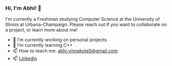 ### Hi, I'm Abhi! 👋 

I'm currently a Freshman studying Computer Science at the University of Illinois at Urbana-Champaign. Please reach out if you want to collaborate on a project, or learn more about me! 

- 🔭 I’m currently working on personal projects
- 🌱 I’m currently learning C++
- 📫 How to reach me: abhi.vinnakota5@gmail.com 
- 📫 [Linkedin](https://www.linkedin.com/in/abhivinnakota/)

